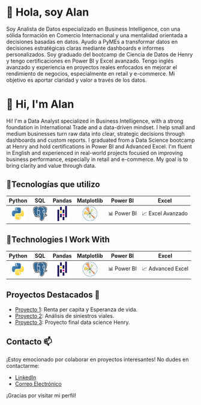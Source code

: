 # 👋 Hola, soy Alan

Soy Analista de Datos especializado en Business Intelligence, con una sólida formación en Comercio Internacional y una mentalidad orientada a decisiones basadas en datos. Ayudo a PyMEs a transformar datos en decisiones estratégicas claras mediante dashboards e informes personalizados. Soy graduado del bootcamp de Ciencia de Datos de Henry y tengo certificaciones en Power BI y Excel avanzado. Tengo inglés avanzado y experiencia en proyectos reales enfocados en mejorar el rendimiento de negocios, especialmente en retail y e-commerce. Mi objetivo es aportar claridad y valor a través de los datos.

# 👋 Hi, I'm Alan

Hi! I'm a Data Analyst specialized in Business Intelligence, with a strong foundation in International Trade and a data-driven mindset. I help small and medium businesses turn raw data into clear, strategic decisions through dashboards and custom reports. I graduated from a Data Science bootcamp at Henry and hold certifications in Power BI and Advanced Excel. I'm fluent in English and experienced in real-world projects focused on improving business performance, especially in retail and e-commerce. My goal is to bring clarity and value through data.

## 🔧Tecnologías que utilizo

|                                                              Python                                                              |                                                                  SQL                                                                  |                                                              Pandas                                                              |                                                                  Matplotlib                                                                  |   Power BI  |       Excel       |
| :------------------------------------------------------------------------------------------------------------------------------: | :-----------------------------------------------------------------------------------------------------------------------------------: | :------------------------------------------------------------------------------------------------------------------------------: | :------------------------------------------------------------------------------------------------------------------------------------------: | :---------: | :---------------: |
| <img src="https://raw.githubusercontent.com/devicons/devicon/master/icons/python/python-original.svg" alt="Python" width="40" /> | <img src="https://raw.githubusercontent.com/devicons/devicon/master/icons/postgresql/postgresql-original.svg" alt="SQL" width="40" /> | <img src="https://raw.githubusercontent.com/devicons/devicon/master/icons/pandas/pandas-original.svg" alt="Pandas" width="40" /> | <img src="https://raw.githubusercontent.com/devicons/devicon/master/icons/matplotlib/matplotlib-original.svg" alt="Matplotlib" width="40" /> | 📊 Power BI | 📈 Excel Avanzado |


## 🔧Technologies I Work With

|                                                              Python                                                              |                                                                  SQL                                                                  |                                                              Pandas                                                              |                                                                  Matplotlib                                                                  |   Power BI  |       Excel       |
| :------------------------------------------------------------------------------------------------------------------------------: | :-----------------------------------------------------------------------------------------------------------------------------------: | :------------------------------------------------------------------------------------------------------------------------------: | :------------------------------------------------------------------------------------------------------------------------------------------: | :---------: | :---------------: |
| <img src="https://raw.githubusercontent.com/devicons/devicon/master/icons/python/python-original.svg" alt="Python" width="40" /> | <img src="https://raw.githubusercontent.com/devicons/devicon/master/icons/postgresql/postgresql-original.svg" alt="SQL" width="40" /> | <img src="https://raw.githubusercontent.com/devicons/devicon/master/icons/pandas/pandas-original.svg" alt="Pandas" width="40" /> | <img src="https://raw.githubusercontent.com/devicons/devicon/master/icons/matplotlib/matplotlib-original.svg" alt="Matplotlib" width="40" /> | 📊 Power BI | 📈 Advanced Excel |




## Proyectos Destacados 🚀

- [Proyecto 1](https://github.com/alanguev1/Renta-per-c-pita-y-Esperanza-de-vida): Renta per capita y Esperanza de vida.
- [Proyecto 2](https://github.com/alanguev1/proyecto-individual-2): Análisis de siniestros viales.
- [Proyecto 3](https://github.com/alanguev1/proyecto-final): Proyecto final data science Henry.

## Contacto 📫

¡Estoy emocionado por colaborar en proyectos interesantes! No dudes en contactarme:

- [LinkedIn](https://www.linkedin.com/in/alanguev1/)
- [Correo Electrónico](alanguevara409@gmail.com)

¡Gracias por visitar mi perfil!

